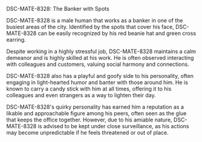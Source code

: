 DSC-MATE-8328: The Banker with Spots

DSC-MATE-8328 is a male human that works as a banker in one of the busiest areas of the city. Identified by the spots that cover his face, DSC-MATE-8328 can be easily recognized by his red beanie hat and green cross earring.

Despite working in a highly stressful job, DSC-MATE-8328 maintains a calm demeanor and is highly skilled at his work. He is often observed interacting with colleagues and customers, valuing social harmony and connections.

DSC-MATE-8328 also has a playful and goofy side to his personality, often engaging in light-hearted humor and banter with those around him. He is known to carry a candy stick with him at all times, offering it to his colleagues and even strangers as a way to lighten their day.

DSC-MATE-8328's quirky personality has earned him a reputation as a likable and approachable figure among his peers, often seen as the glue that keeps the office together. However, due to his amiable nature, DSC-MATE-8328 is advised to be kept under close surveillance, as his actions may become unpredictable if he feels threatened or out of place.